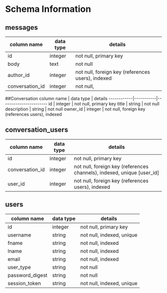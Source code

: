 # Schema Information

## messages
column name         | data type | details
--------------------|-----------|-----------------------
id                  | integer   | not null, primary key
body                | text      | not null
author_id           | integer   | not null, foreign key (references users), indexed
conversation_id     | integer   | not null,

##Conversation
column name | data type | details
------------|-----------|-----------------------
id          | integer   | not null, primary key
title       | string    | not null
description | string    | not null
owner_id    | integer   | not null, foreign key (references users), indexed

## conversation_users
column name | data type | details
------------|-----------|-----------------------
id          | integer   | not null, primary key
conversation_id  | integer   | not null, foreign key (references channels), indexed, unique [user_id]
user_id     | integer   | not null, foreign key (references users), indexed

## users
column name     | data type | details
----------------|-----------|-----------------------
id              | integer   | not null, primary key
username        | string    | not null, indexed, unique
fname           | string    | not null, indexed
lname           | string    | not null, indexed
email           | string    | not null, indexed
user_type       | string    | not null
password_digest | string    | not null
session_token   | string    | not null, indexed, unique
